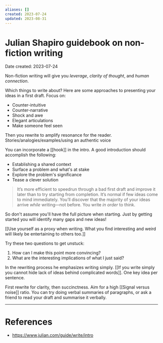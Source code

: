 ```yaml
---
aliases: []
created: 2023-07-24
updated: 2023-08-31
---
```


# Julian Shapiro guidebook on non-fiction writing
Date created: 2023-07-24

Non-fiction writing will give you *leverage*, *clarity of thought*, and *human connection*. 

Which things to write about? Here are some approaches to presenting your ideas in a first draft. Focus on:
- Counter-intuitive
- Counter-narrative
- Shock and awe
- Elegant articulations
- Make someone feel seen

Then you rewrite to amplify resonance for the reader. Stories/analogies/examples/using an authentic voice

You can incorporate a [[hook]] in the intro. A good introduction should accomplish the following:
- Establishing a shared context
- Surface a problem and what's at stake
- Explore the problem's significance
- Tease a clever solution

> It’s more efficient to speedrun through a bad first draft and improve it later than to try starting from completion. It’s normal if few ideas come to mind immediately. You’ll discover that the majority of your ideas arrive _while_ writing—not before. You write _in order_ to think.

So don't assume you'll have the full picture when starting. Just by getting started you will identify many gaps and new ideas!

[[Use yourself as a proxy when writing. What you find interesting and weird will likely be entertaining to others too.]]

Try these two questions to get unstuck:
1. How can I make this point more convincing?
2. What are the interesting implications of what I just said?

In the rewriting process he emphasizes writing simply. [[If you write simply you cannot hide lack of ideas behind complicated words]]. One key idea per sentence.

First rewrite for clarity, then succinctness. Aim for a high [[Signal versus noise]] ratio. You can try doing verbal summaries of paragraphs, or ask a friend to read your draft and summarise it verbally.

---
# References
* https://www.julian.com/guide/write/intro